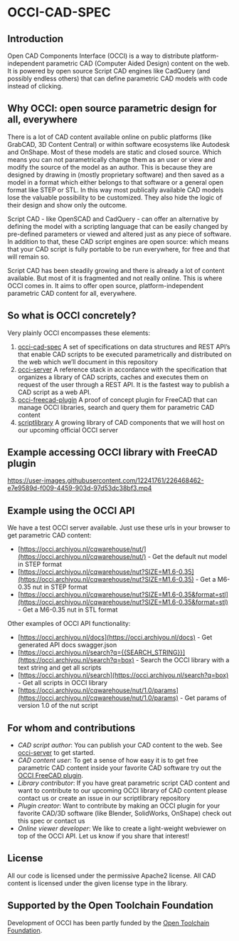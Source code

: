 # OCCI-CAD-SPEC

## Introduction

Open CAD Components Interface (OCCI) is a way to distribute platform-independent parametric CAD (Computer Aided Design) content on the web. It is powered by open source Script CAD engines like CadQuery (and possibly endless others) that can define parametric CAD models with code instead of clicking. 

## Why OCCI: open source parametric design for all, everywhere

There is a lot of CAD content available online on public platforms (like GrabCAD, 3D Content Central) or within software ecosystems like Autodesk and OnShape. 
Most of these models are static and closed source. Which means you can not parametrically change them as an user or view and modify the source of the model as an author. 
This is because they are designed by drawing in (mostly proprietary software) and then saved as a model in a format which either belongs to that software or a general open format like STEP or STL. In this way most publically available CAD models lose the valuable possibility to be customized. They also hide the logic of their design and show only the outcome. 

Script CAD - like OpenSCAD and CadQuery - can offer an alternative by defining the model with a scripting language that can be easily changed by pre-defined parameters or viewed and altered just as any piece of software. In addition to that, these CAD script engines are open source: which means that your CAD script is fully portable to be run everywhere, for free and that will remain so. 

Script CAD has been steadily growing and there is already a lot of content available. But most of it is fragmented and not really online. This is where OCCI comes in. It aims to offer open source, platform-independent parametric CAD content for all, everywhere. 

## So what is OCCI concretely?

Very plainly OCCI encompasses these elements:

1. [occi-cad-spec](https://github.com/occi-cad/occi-cad-spec) A set of specifications on data structures and REST API’s that enable CAD scripts to be executed parametrically and distributed on the web which we’ll document in this repository
2. [occi-server](https://github.com/occi-cad/occi-server) A reference stack in accordance with the specification that organizes a library of CAD scripts, caches and executes them on request of the user through a REST API. It is the fastest way to publish a CAD script as a web API.
3. [occi-freecad-plugin](https://github.com/occi-cad/occi-freecad-plugin) A proof of concept plugin for FreeCAD that can manage OCCI libraries, search and query them for parametric CAD content
4. [scriptlibrary](https://github.com/occi-cad/scriptlibrary) A growing library of CAD components that we will host on our upcoming official OCCI server

## Example accessing OCCI library with FreeCAD plugin

https://user-images.githubusercontent.com/12241761/226468462-e7e9589d-f009-4459-903d-97d53dc38bf3.mp4

## Example using the OCCI API

We have a test OCCI server available. Just use these urls in your browser to get parametric CAD content:

* [https://occi.archiyou.nl/cqwarehouse/nut/](https://occi.archiyou.nl/cqwarehouse/nut/) - Get the default nut model in STEP format
* [https://occi.archiyou.nl/cqwarehouse/nut?SIZE=M1.6-0.35](https://occi.archiyou.nl/cqwarehouse/nut?SIZE=M1.6-0.35) - Get a M6-0.35 nut in STEP format
* [https://occi.archiyou.nl/cqwarehouse/nut?SIZE=M1.6-0.35&format=stl](https://occi.archiyou.nl/cqwarehouse/nut?SIZE=M1.6-0.35&format=stl) - Get a M6-0.35 nut in STL format

Other examples of OCCI API functionality:

* [https://occi.archiyou.nl/docs](https://occi.archiyou.nl/docs) - Get generated API docs swagger.json
* [https://occi.archiyou.nl/search?q={{SEARCH_STRING}}](https://occi.archiyou.nl/search?q=box) - Search the OCCI library with a text string and get all scripts
* [https://occi.archiyou.nl/search](https://occi.archiyou.nl/search?q=box) - Get all scripts in OCCI library
* [https://occi.archiyou.nl/cqwarehouse/nut/1.0/params](https://occi.archiyou.nl/cqwarehouse/nut/1.0/params) - Get params of version 1.0 of the nut script

## For whom and contributions

* _CAD script author_: You can publish your CAD content to the web. See [occi-server](https://github.com/occi-cad/occi-server) to get started. 
* _CAD content user_: To get a sense of how easy it is to get free parametric CAD content inside your favorite CAD software try out the [OCCI FreeCAD plugin](https://github.com/occi-cad/occi-freecad-plugin). 
* _Library contributor_: If you have great parametric script CAD content and want to contribute to our upcoming OCCI library of CAD content please contact us or create an issue in our scriptlibrary repository
* _Plugin creator_: Want to contribute by making an OCCI plugin for your favorite CAD/3D software (like Blender, SolidWorks, OnShape) check out this spec or contact us
* _Online viewer developer_: We like to create a light-weight webviewer on top of the OCCI API. Let us know if you share that interest!

## License

All our code is licensed under the permissive Apache2 license. All CAD content is licensed under the given license type in the library.

## Supported by the Open Toolchain Foundation

Development of OCCI has been partly funded by the [Open Toolchain Foundation](https://opentoolchain.org/). 

